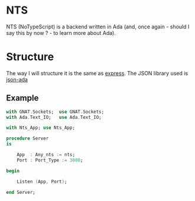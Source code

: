 # NTS
NTS (NoTypeScript) is a backend written in Ada (and, once again - should I say this by now ? - to learn more about Ada).

# Structure

The way I will structure it is the same as [express](https://expressjs.com/en/starter/hello-world.html).
The JSON library used is [json-ada](<https://github.com/onox/json-ada/blob/master/json/src/json-parsers.ads>)

## Example
```ada
with GNAT.Sockets;  use GNAT.Sockets;
with Ada.Text_IO;   use Ada.Text_IO;

with Nts_App; use Nts_App;

procedure Server
is

    App  : Any_nts := nts;
    Port : Port_Type := 3080;

begin

    Listen (App, Port);

end Server;
```
